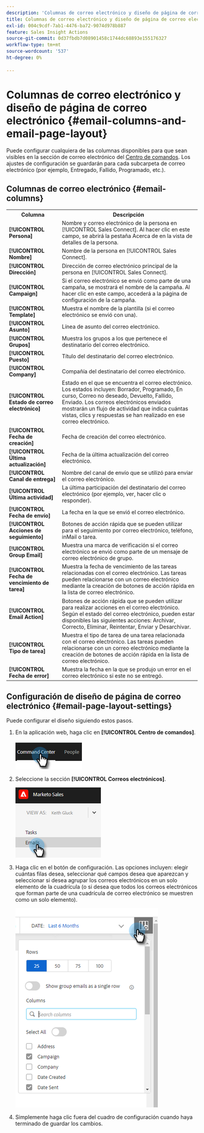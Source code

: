 ```yaml
---
description: 'Columnas de correo electrónico y diseño de página de correo electrónico: documentos de Marketo, documentación del producto'
title: Columnas de correo electrónico y diseño de página de correo electrónico
exl-id: 004c9cdf-7ab1-4476-ba72-9074d978b887
feature: Sales Insight Actions
source-git-commit: 0d37fbdb7d08901458c1744dc68893e155176327
workflow-type: tm+mt
source-wordcount: '537'
ht-degree: 0%

---
```


# Columnas de correo electrónico y diseño de página de correo electrónico {#email-columns-and-email-page-layout}

Puede configurar cualquiera de las columnas disponibles para que sean visibles en la sección de correo electrónico del [Centro de comandos](/help/marketo/product-docs/marketo-sales-insight/actions/email/command-center/command-center-overview.md). Los ajustes de configuración se guardarán para cada subcarpeta de correo electrónico (por ejemplo, Entregado, Fallido, Programado, etc.).

## Columnas de correo electrónico {#email-columns}

<table> 
 <colgroup> 
  <col> 
  <col> 
 </colgroup> 
 <tbody> 
  <tr> 
   <th>Columna</th> 
   <th>Descripción</th> 
  </tr> 
  <tr> 
   <td><strong>[!UICONTROL Persona]</td> 
   <td>Nombre y correo electrónico de la persona en [!UICONTROL Sales Connect]. Al hacer clic en este campo, se abrirá la pestaña Acerca de en la vista de detalles de la persona.</td> 
  </tr> 
  <tr> 
   <td><strong>[!UICONTROL Nombre]</td> 
   <td>Nombre de la persona en [!UICONTROL Sales Connect].</td> 
  </tr> 
  <tr> 
   <td><strong>[!UICONTROL Dirección]</td> 
   <td>Dirección de correo electrónico principal de la persona en [!UICONTROL Sales Connect].</td> 
  </tr> 
  <tr> 
   <td><strong>[!UICONTROL Campaign]</td> 
   <td>Si el correo electrónico se envió como parte de una campaña, se mostrará el nombre de la campaña. Al hacer clic en este campo, accederá a la página de configuración de la campaña.</td> 
  </tr> 
  <tr> 
   <td><strong>[!UICONTROL Template]</td> 
   <td>Muestra el nombre de la plantilla (si el correo electrónico se envió con una).</td> 
  </tr> 
  <tr> 
   <td><strong>[!UICONTROL Asunto]</td> 
   <td>Línea de asunto del correo electrónico.</td> 
  </tr> 
  <tr> 
   <td><strong>[!UICONTROL Grupos]</td> 
   <td>Muestra los grupos a los que pertenece el destinatario del correo electrónico.</td> 
  </tr> 
  <tr> 
   <td><strong>[!UICONTROL Puesto]</td> 
   <td>Título del destinatario del correo electrónico.</td> 
  </tr> 
  <tr> 
   <td><strong>[!UICONTROL Company]</td> 
   <td>Compañía del destinatario del correo electrónico.</td> 
  </tr> 
  <tr> 
   <td><strong>[!UICONTROL Estado de correo electrónico]</td> 
   <td>Estado en el que se encuentra el correo electrónico. Los estados incluyen: Borrador, Programado, En curso, Correo no deseado, Devuelto, Fallido, Enviado. Los correos electrónicos enviados mostrarán un flujo de actividad que indica cuántas vistas, clics y respuestas se han realizado en ese correo electrónico.</td> 
  </tr> 
  <tr> 
   <td><strong>[!UICONTROL Fecha de creación]</td> 
   <td>Fecha de creación del correo electrónico.</td> 
  </tr> 
  <tr> 
   <td><strong>[!UICONTROL Última actualización]</td> 
   <td>Fecha de la última actualización del correo electrónico.</td> 
  </tr> 
  <tr> 
   <td><strong>[!UICONTROL Canal de entrega]</td> 
   <td>Nombre del canal de envío que se utilizó para enviar el correo electrónico.</td> 
  </tr> 
  <tr> 
   <td><strong>[!UICONTROL Última actividad]</td> 
   <td>La última participación del destinatario del correo electrónico (por ejemplo, ver, hacer clic o responder).</td> 
  </tr> 
  <tr> 
   <td><strong>[!UICONTROL Fecha de envío]</td> 
   <td>La fecha en la que se envió el correo electrónico.</td> 
  </tr> 
  <tr> 
   <td><strong>[!UICONTROL Acciones de seguimiento]</td> 
   <td>Botones de acción rápida que se pueden utilizar para el seguimiento por correo electrónico, teléfono, inMail o tarea.</td> 
  </tr> 
  <tr> 
   <td><strong>[!UICONTROL Group Email]</td> 
   <td>Muestra una marca de verificación si el correo electrónico se envió como parte de un mensaje de correo electrónico de grupo.</td> 
  </tr> 
  <tr> 
   <td><strong>[!UICONTROL Fecha de vencimiento de tarea]</td> 
   <td>Muestra la fecha de vencimiento de las tareas relacionadas con el correo electrónico. Las tareas pueden relacionarse con un correo electrónico mediante la creación de botones de acción rápida en la lista de correo electrónico.</td> 
  </tr> 
  <tr> 
   <td><strong>[!UICONTROL Email Action]</td> 
   <td>Botones de acción rápida que se pueden utilizar para realizar acciones en el correo electrónico. Según el estado del correo electrónico, pueden estar disponibles las siguientes acciones: Archivar, Correcto, Eliminar, Reintentar, Enviar y Desarchivar.</td> 
  </tr> 
  <tr> 
   <td><strong>[!UICONTROL Tipo de tarea]</td> 
   <td>Muestra el tipo de tarea de una tarea relacionada con el correo electrónico. Las tareas pueden relacionarse con un correo electrónico mediante la creación de botones de acción rápida en la lista de correo electrónico.</td> 
  </tr> 
  <tr> 
   <td><strong>[!UICONTROL Fecha de error]</td> 
   <td>Muestra la fecha en la que se produjo un error en el correo electrónico si este no se entregó.</td> 
  </tr> 
 </tbody> 
</table>

## Configuración de diseño de página de correo electrónico {#email-page-layout-settings}

Puede configurar el diseño siguiendo estos pasos.

1. En la aplicación web, haga clic en **[!UICONTROL Centro de comandos]**.

   ![](assets/email-columns-and-email-page-layout-1.png)

1. Seleccione la sección **[!UICONTROL Correos electrónicos]**.

   ![](assets/email-columns-and-email-page-layout-2.png)

1. Haga clic en el botón de configuración. Las opciones incluyen: elegir cuántas filas desea, seleccionar qué campos desea que aparezcan y seleccionar si desea agrupar los correos electrónicos en un solo elemento de la cuadrícula (o si desea que todos los correos electrónicos que forman parte de una cuadrícula de correo electrónico se muestren como un solo elemento).

   ![](assets/email-columns-and-email-page-layout-3.png)

1. Simplemente haga clic fuera del cuadro de configuración cuando haya terminado de guardar los cambios.
